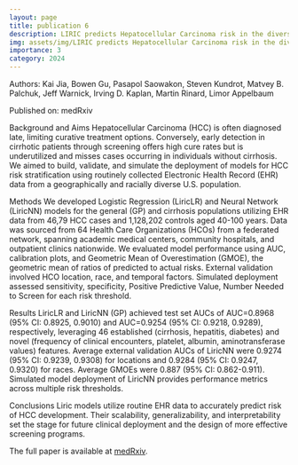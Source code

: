 ```yaml
---
layout: page
title: publication 6
description: LIRIC predicts Hepatocellular Carcinoma risk in the diverse U.S. population using routine clinical data
img: assets/img/LIRIC predicts Hepatocellular Carcinoma risk in the diverse U.S. population using routine clinical data.jpg
importance: 3
category: 2024
---
```


Authors: Kai Jia, Bowen Gu, Pasapol Saowakon, Steven Kundrot, Matvey B. Palchuk, Jeff Warnick, Irving D. Kaplan, Martin Rinard, Limor Appelbaum

Published on: medRxiv

Background and Aims Hepatocellular Carcinoma (HCC) is often diagnosed late, limiting curative treatment options. Conversely, early detection in cirrhotic patients through screening offers high cure rates but is underutilized and misses cases occurring in individuals without cirrhosis. We aimed to build, validate, and simulate the deployment of models for HCC risk stratification using routinely collected Electronic Health Record (EHR) data from a geographically and racially diverse U.S. population.

Methods We developed Logistic Regression (LiricLR) and Neural Network (LiricNN) models for the general (GP) and cirrhosis populations utilizing EHR data from 46,79 HCC cases and 1,128,202 controls aged 40-100 years. Data was sourced from 64 Health Care Organizations (HCOs) from a federated network, spanning academic medical centers, community hospitals, and outpatient clinics nationwide. We evaluated model performance using AUC, calibration plots, and Geometric Mean of Overestimation (GMOE), the geometric mean of ratios of predicted to actual risks. External validation involved HCO location, race, and temporal factors. Simulated deployment assessed sensitivity, specificity, Positive Predictive Value, Number Needed to Screen for each risk threshold.

Results LiricLR and LiricNN (GP) achieved test set AUCs of AUC=0.8968 (95% CI: 0.8925, 0.9010) and AUC=0.9254 (95% CI: 0.9218, 0.9289), respectively, leveraging 46 established (cirrhosis, hepatitis, diabetes) and novel (frequency of clinical encounters, platelet, albumin, aminotransferase values) features. Average external validation AUCs of LiricNN were 0.9274 (95% CI: 0.9239, 0.9308) for locations and 0.9284 (95% CI: 0.9247, 0.9320) for races. Average GMOEs were 0.887 (95% CI: 0.862-0.911). Simulated model deployment of LiricNN provides performance metrics across multiple risk thresholds.

Conclusions Liric models utilize routine EHR data to accurately predict risk of HCC development. Their scalability, generalizability, and interpretability set the stage for future clinical deployment and the design of more effective screening programs.

The full paper is available at <a href="https://www.medrxiv.org/content/10.1101/2024.05.28.24307949v1">medRxiv</a>.